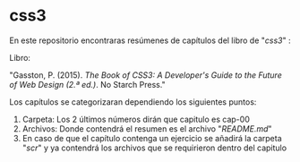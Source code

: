 # css3

En este repositorio encontraras resúmenes de capítulos del libro de "*css3*" :

Libro:

"Gasston, P. (2015). *The Book of CSS3: A Developer's Guide to the Future of Web Design (2.ª ed.)*. No Starch Press."


Los capítulos se categorizaran dependiendo los siguientes puntos:
1.  Carpeta: Los 2 últimos números dirán que capitulo es cap-00
1.  Archivos: Donde contendrá el resumen es el archivo "*README.md*"
1.  En caso de que el capítulo contenga un ejercicio se añadirá la carpeta "*scr*" y ya contendrá los archivos que se requirieron dentro del capitulo

